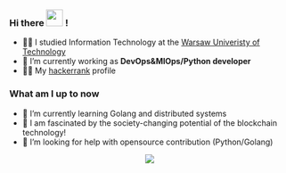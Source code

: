 ### Hi there <img src="https://media.giphy.com/media/hvRJCLFzcasrR4ia7z/giphy.gif" width="30"> !

<!--
**gardnerdev/gardnerdev** is a ✨ _special_ ✨ repository because its `README.md` (this file) appears on your GitHub profile.

Here are some ideas to get you started:
-->
- :man_student: I studied Information Technology at the [Warsaw Univeristy of Technology](https://p.lodz.pl/en](https://www.pw.edu.pl/engpw))
- 🔭 I’m currently working as **DevOps&MlOps/Python developer**
- :man_technologist: My [hackerrank](https://www.hackerrank.com/gardnerdev) profile

### What am I up to now
- 🌱 I’m currently learning Golang and distributed systems
-  :link: I am fascinated by the society-changing potential of the blockchain technology!
- 🤔 I’m looking for help with opensource contribution (Python/Golang)


<p align="center">
  <img src="https://github-readme-stats.vercel.app/api?username=gardnerdev&show_icons=true&count_private=true&custom_title=Github%20Stats&theme=dracula&include_all_commits=true">
</p>
